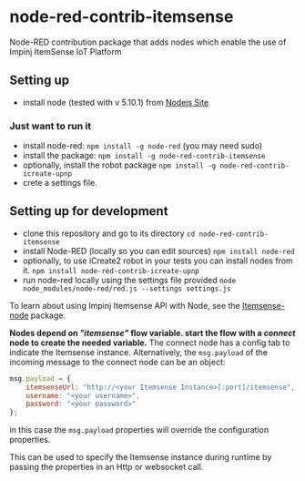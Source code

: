 # node-red-contrib-itemsense
Node-RED contribution package that adds nodes which enable the use of Impinj ItemSense IoT Platform

## Setting up
- install node (tested with v 5.10.1) from [Nodejs Site](https://nodejs.org/en/download/)

### Just want to run it
- install node-red: `npm install -g node-red` (you may need sudo)
- install the package: `npm install -g node-red-contrib-itemsense`
- optionally, install the robot package `npm install -g node-red-contrib-icreate-upnp`
- crete a settings file. 
## Setting up for development
- clone this repository and go to its directory `cd node-red-contrib-itemsense`
- install Node-RED (locally so you can edit sources) `npm install node-red`
- optionally, to use iCreate2 robot in your tests you can install nodes from it. `npm install node-red-contrib-icreate-upnp` 
- run node-red locally using the settings file provided `node node_modules/node-red/red.js --settings settings.js`


To learn about using Impinj Itemsense API with Node, see the [Itemsense-node](https://www.npmjs.com/package/itemsense-node) package.

**Nodes depend on _"itemsense"_ flow variable. start the flow with a _connect_ node to create the needed
variable.** The connect node has a config tab to indicate the Itemsense instance. Alternatively, the `msg.payload` of the incoming message to the connect node can be an object:
```javascript
msg.payload = {
    itemsenseUrl: "http://<your Itemsense Instance>[:port]/itemsense",
    username: "<your username>",
    password: "<your password>"
};
```
in this case the `msg.payload` properties will override the configuration properties. 


This can be used to specify the Itemsense instance during runtime by passing the properties in an
Http or websocket call.


